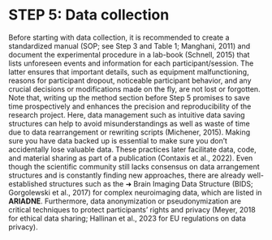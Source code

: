 # STEP 5: Data collection

Before starting with data collection, it is recommended to create a standardized manual (SOP; see Step 3 and Table 1; Manghani, 2011) and document the experimental procedure in a lab-book (Schnell, 2015) that lists unforeseen events and information for each participant/session. The latter ensures that important details, such as equipment malfunctioning, reasons for participant dropout, noticeable participant behavior, and any crucial decisions or modifications made on the fly, are not lost or forgotten. Note that, writing up the method section before Step 5 promises to save time prospectively and enhances the precision and reproducibility of the research project. Here, data management such as intuitive data saving structures can help to avoid misunderstandings as well as waste of time due to data rearrangement or rewriting scripts (Michener, 2015). Making sure you have data backed up is essential to make sure you don’t accidentally lose valuable data. These practices later facilitate data, code, and material sharing as part of a publication (Contaxis et al., 2022). Even though the scientific community still lacks consensus on data arrangement structures and is constantly finding new approaches, there are already well-established structures such as the ➜ Brain Imaging Data Structure (BIDS; Gorgolewski et al., 2017) for complex neuroimaging data, which are listed in **ARIADNE**. Furthermore, data anonymization or pseudonymization are critical techniques to protect participants’ rights and privacy (Meyer, 2018 for ethical data sharing; Hallinan et al., 2023 for EU regulations on data privacy).
